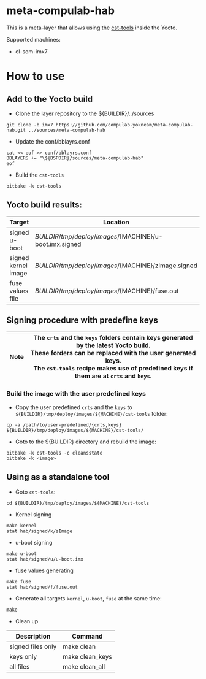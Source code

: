 # meta-compulab-hab

This is a meta-layer that allows using the [cst-tools](https://github.com/compulab-yokneam/cst-tools/tree/master/imx7) inside the Yocto.

Supported machines:
* cl-som-imx7

# How to use

## Add to the Yocto build
* Clone the layer repository to the ${BUILDIR}/../sources
```
git clone -b imx7 https://github.com/compulab-yokneam/meta-compulab-hab.git ../sources/meta-compulab-hab
```

* Update the conf/bblayrs.conf
```
cat << eof >> conf/bblayrs.conf
BBLAYERS += "\${BSPDIR}/sources/meta-compulab-hab"
eof
```

* Build the `cst-tools`
```
bitbake -k cst-tools
```

## Yocto build results:
|Target|Location|
|---|---|
|signed u-boot|${BUILDIR}/tmp/deploy/images/${MACHINE}/u-boot.imx.signed|
|signed kernel image|${BUILDIR}/tmp/deploy/images/${MACHINE}/zImage.signed|
|fuse values file|${BUILDIR}/tmp/deploy/images/${MACHINE}/fuse.out|


## Signing procedure with predefine keys

|Note|The `crts` and the `keys` folders contain keys generated by the latest Yocto build.<br>These forders can be replaced with the user generated keys.<br>The `cst-tools` recipe makes use of predefined keys if them are at `crts` and `keys`.|
|---|---|

### Build the image with the user predefined keys

* Copy the user predefined `crts` and the `keys` to `${BUILDIR}/tmp/deploy/images/${MACHINE}/cst-tools` folder:
```
cp -a /path/to/user-predefined/{crts,keys} ${BUILDIR}/tmp/deploy/images/${MACHINE}/cst-tools/
```

* Goto to the ${BUILDIR} directory and rebuild the image:
```
bitbake -k cst-tools -c cleansstate
bitbake -k <image>
```

## Using as a standalone tool

* Goto `cst-tools`:
```
cd ${BUILDIR}/tmp/deploy/images/${MACHINE}/cst-tools
```

* Kernel signing
```
make kernel
stat hab/signed/k/zImage
```

* u-boot signing
```
make u-boot
stat hab/signed/u/u-boot.imx
```

* fuse values generating
```
make fuse
stat hab/signed/f/fuse.out
```

* Generate all targets `kernel`, `u-boot`, `fuse` at the same time:
```
make
```

* Clean up

|Description|Command|
|---|---|
| signed files only |make clean|
| keys only |make clean_keys|
| all files |make clean_all|
